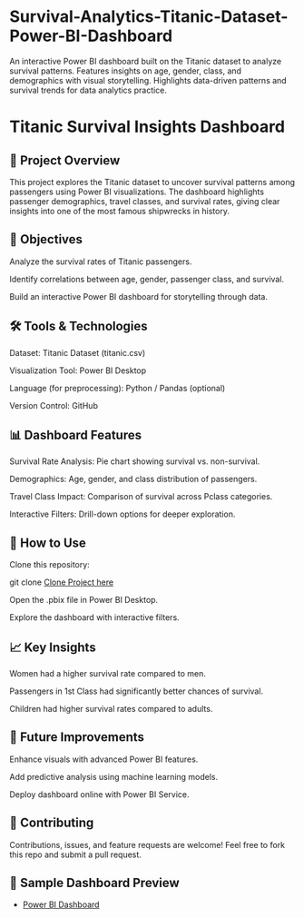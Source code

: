 # Survival-Analytics-Titanic-Dataset-Power-BI-Dashboard
An interactive Power BI dashboard built on the Titanic dataset to analyze survival patterns. Features insights on age, gender, class, and demographics with visual storytelling. Highlights data-driven patterns and survival trends for data analytics practice.


# Titanic Survival Insights Dashboard
## 📌 Project Overview

This project explores the Titanic dataset to uncover survival patterns among passengers using Power BI visualizations.
The dashboard highlights passenger demographics, travel classes, and survival rates, giving clear insights into one of the most famous shipwrecks in history.

## 🎯 Objectives

Analyze the survival rates of Titanic passengers.

Identify correlations between age, gender, passenger class, and survival.

Build an interactive Power BI dashboard for storytelling through data.

## 🛠️ Tools & Technologies

Dataset: Titanic Dataset (titanic.csv)

Visualization Tool: Power BI Desktop

Language (for preprocessing): Python / Pandas (optional)

Version Control: GitHub

## 📊 Dashboard Features

Survival Rate Analysis: Pie chart showing survival vs. non-survival.

Demographics: Age, gender, and class distribution of passengers.

Travel Class Impact: Comparison of survival across Pclass categories.

Interactive Filters: Drill-down options for deeper exploration.

## 🚀 How to Use

Clone this repository:

git clone [Clone Project here](https://github.com/AkashTarsariya/Survival-Analytics-Titanic-Dataset-Power-BI-Dashboard.git)


Open the .pbix file in Power BI Desktop.

Explore the dashboard with interactive filters.

## 📈 Key Insights

Women had a higher survival rate compared to men.

Passengers in 1st Class had significantly better chances of survival.

Children had higher survival rates compared to adults.

## 🔮 Future Improvements

Enhance visuals with advanced Power BI features.

Add predictive analysis using machine learning models.

Deploy dashboard online with Power BI Service.

## 🤝 Contributing

Contributions, issues, and feature requests are welcome! Feel free to fork this repo and submit a pull request.


## 📸 Sample Dashboard Preview

- [Power BI Dashboard]()
